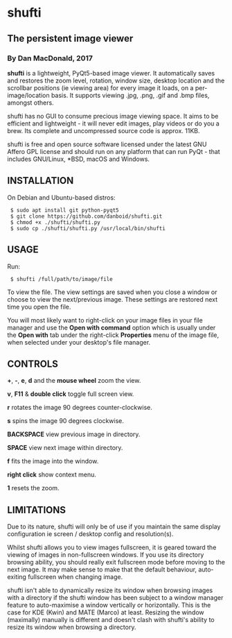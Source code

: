 # shufti

## The persistent image viewer

### By Dan MacDonald, 2017

**shufti** is a lightweight, PyQt5-based image viewer. It automatically saves and restores the zoom level, rotation, window size, desktop location and the scrollbar positions (ie viewing area) for every image it loads, on a per-image/location basis. It supports viewing .jpg, .png, .gif and .bmp files, amongst others.

shufti has no GUI to consume precious image viewing space. It aims to be efficient and lightweight - it will never edit images, play videos or do you a brew. Its complete and uncompressed source code is approx. 11KB.

shufti is free and open source software licensed under the latest GNU Affero GPL license and should run on any platform that can run PyQt - that includes GNU/Linux, *BSD, macOS and Windows.

## INSTALLATION

On Debian and Ubuntu-based distros:

```
 $ sudo apt install git python-pyqt5
 $ git clone https://github.com/danboid/shufti.git
 $ chmod +x ./shufti/shufti.py
 $ sudo cp ./shufti/shufti.py /usr/local/bin/shufti
```

## USAGE

Run:

```
 $ shufti /full/path/to/image/file
```

To view the file. The view settings are saved when you close a window or choose to view the next/previous image. These settings are restored next time you open the file.

You will most likely want to right-click on your image files in your file manager and use the **Open with command** option which is usually under the **Open with** tab under the right-click **Properties** menu of the image file, when selected under your desktop's file manager.

## CONTROLS

**+**, **-**, **e**, **d** and the **mouse wheel** zoom the view.

**v**, **F11** & **double click** toggle full screen view.

**r** rotates the image 90 degrees counter-clockwise.

**s** spins the image 90 degrees clockwise.

**BACKSPACE** view previous image in directory.

**SPACE** view next image within directory.

**f** fits the image into the window.

**right click** show context menu.

**1** resets the zoom.

## LIMITATIONS

Due to its nature, shufti will only be of use if you maintain the same display configuration ie screen / desktop config and resolution(s).

Whilst shufti allows you to view images fullscreen, it is geared toward the viewing of images in non-fullscreen windows. If you use its directory browsing ability, you should really exit fullscreen mode before moving to the next image. It may make sense to make that the default behaviour, auto-exiting fullscreen when changing image.

shufti isn't able to dynamically resize its window when browsing images with a directory if the shufti window has been subject to a window manager feature to auto-maximise a window vertically or horizontally. This is the case for KDE (Kwin) and MATE (Marco) at least. Resizing the window (maximally) manually is different and doesn't clash with shufti's ability to resize its window when browsing a directory.
